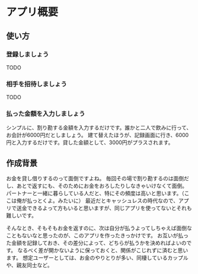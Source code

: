 # アプリ概要

## 使い方

### 登録しましょう
TODO

### 相手を招待しましょう
TODO

### 払った金額を入力しましょう
シンプルに、割り勘する金額を入力するだけです。誰かと二人で飲みに行って、お会計が6000円だとしましょう。
建て替えたほうが、記録画面に行き、6000円と入力するだけです。貸した金額として、3000円がプラスされます。

## 作成背景
お金を貸し借りするのって面倒ですよね。
毎回その場で割り勘するのは面倒だし、あとで返すにも、そのためにお金をおろしたりしなきゃいけなくて面倒。
パートナーと一緒に暮らしている人だと、特にその頻度は高いと思います。（ここは俺が払っとくよ。みたいに）
最近だとキャッシュレスの時代なので、アプリで送金できるよって方もいると思いますが、同じアプリを使ってないとそれも難しいです。

そんなとき、そもそもお金を返すのに、次は自分が払うよってしちゃえば面倒なこともないなと思ったのが、このアプリを作ったきっかけです。
お互いが払った金額を記録しておき、その差分によって、どちらが払うかを決めればよいのです。
なるべく差が開かないように保っておくと、関係がこじれずに済むと思います。
想定ユーザーとしては、お金のやりとりが多い、同棲しているカップルや、親友同士など。
